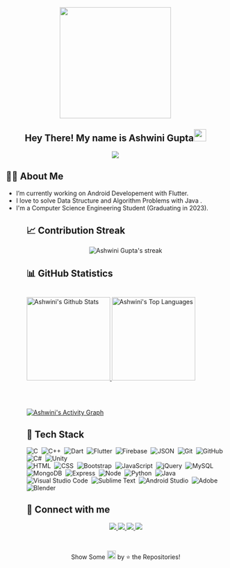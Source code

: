 <h2 align="center">
  <img align="center" height="256px" src="https://user-images.githubusercontent.com/51513908/150759743-8cdbcae5-9d8c-4099-9353-7b025042f64c.svg"> 
  <br>
  <br>
  Hey There! My name is Ashwini Gupta<img src="https://media.giphy.com/media/hvRJCLFzcasrR4ia7z/giphy.gif" width="28">
</h2>


<p align="center">
  <img src="https://readme-typing-svg.herokuapp.com?color=%2336BCF7&size=48&center=true&width=500&height=100&lines=Android+Developer;Web+Developer;Graphic+Designer;VFX+Artist;C%2B%2B+Lover">
</p>


  ## 🧑‍💻 About Me
<ul>
  <li> I’m currently working on Android Developement with Flutter. </li>
  <li> I love to solve Data Structure and Algorithm Problems with Java . </li>
  <li> I'm a Computer Science Engineering Student (Graduating in 2023). </li>
<ul>

  ## &#128200; Contribution Streak

  <p align="center">
    <img title="🔥 Get streak stats for your profile at git.io/streak-stats" alt="Ashwini Gupta's streak" src="https://github-readme-streak-stats.herokuapp.com/?user=ashu0806&theme=monokai-metallian&hide_border=true"/>
  </p>
  
  
  ## &#128202; GitHub Statistics
  
  <br/>
    <a href="https://github.com/anuraghazra/github-readme-stats">
      <img alt="Ashwini's Github Stats" src="https://denvercoder1-github-readme-stats.vercel.app/api/?username=ashu0806&show_icons=true&count_private=true&theme=react&hide_border=true&bg_color=1F222E&title_color=F85D7F&icon_color=F8D866" height="192px"/>
    </a>
    <a href="https://github.com/anuraghazra/github-readme-stats">
      <img alt="Ashwini's Top Languages" src="https://github-readme-stats.vercel.app/api/top-langs/?username=ashu0806&langs_count=8&layout=compact&theme=react&hide_border=true&bg_color=1F222E&title_color=F85D7F&icon_color=F8D866&hide=Jupyter%20Notebook" height="192px"/>     </a>
  
<br/><br/>

<!-- https://github.com/ashutosh00710/github-readme-activity-graph -->
<a href="https://github.com/ashutosh00710/github-readme-activity-graph"><img alt="Ashwini's Activity Graph" src="https://denvercoder1-activity-graph.herokuapp.com/graph/?username=jaiswal4sudeep&bg_color=1F222E&color=F8D866&line=F85D7F&point=FFFFFF&hide_border=true" /></a>

  

## 🧠 Tech Stack

![C](https://img.shields.io/badge/-C-05122A?style=flat&logo=C&logoColor=A8B9CC)&nbsp;
![C++](https://img.shields.io/badge/-C++-05122A?style=flat&logo=C%2B%2B&logoColor=00599C)&nbsp;
![Dart](https://img.shields.io/badge/-Dart-05122A?style=flat&logo=dart&logoColor=1075C2)&nbsp;
![Flutter](https://img.shields.io/badge/-Flutter-05122A?style=flat&logo=flutter&logoColor=02569B)&nbsp;
![Firebase](https://img.shields.io/badge/-Firebase-05122A?style=flat&logo=firebase&logoColor=FFCA28)&nbsp;
![JSON](https://img.shields.io/badge/-JSON-05122A?style=flat&logo=json&logoColor=000000)&nbsp;
![Git](https://img.shields.io/badge/-Git-05122A?style=flat&logo=git)&nbsp;
![GitHub](https://img.shields.io/badge/-GitHub-05122A?style=flat&logo=github)&nbsp;
![C#](https://img.shields.io/badge/-Cs-05122A?style=flat&logo=csharp)&nbsp;
![Unity](https://img.shields.io/badge/-Unity-05122A?style=flat&logo=unity)&nbsp;  
![HTML](https://img.shields.io/badge/-HTML-05122A?style=flat&logo=HTML5)&nbsp;
![CSS](https://img.shields.io/badge/-CSS-05122A?style=flat&logo=CSS3&logoColor=1572B6)&nbsp;
![Bootstrap](https://img.shields.io/badge/-Bootstrap-05122A?style=flat&logo=bootstrap&logoColor=563D7C)&nbsp;
![JavaScript](https://img.shields.io/badge/-JavaScript-05122A?style=flat&logo=javascript)&nbsp;
![jQuery](https://img.shields.io/badge/-jQuery-05122A?style=flat&logo=jquery)&nbsp;
![MySQL](https://img.shields.io/badge/-MySQL-05122A?style=flat&logo=mysql&logoColor=4479A1)&nbsp; 
![MongoDB](https://img.shields.io/badge/-MongoDB-05122A?style=flat&logo=mongodb&logoColor=4479A1)&nbsp; 
![Express](https://img.shields.io/badge/-Express-05122A?style=flat&logo=express&logoColor=4479A1)&nbsp;
![Node](https://img.shields.io/badge/-Node-05122A?style=flat&logo=node&logoColor=4479A1)&nbsp;
![Python](https://img.shields.io/badge/-Python-05122A?style=flat&logo=python)&nbsp;
![Java](https://img.shields.io/badge/-Java-05122A?style=flat&logo=Java&logoColor=FFA518)&nbsp;
![Visual Studio Code](https://img.shields.io/badge/-Visual%20Studio%20Code-05122A?style=flat&logo=visual-studio-code&logoColor=007ACC)&nbsp;
![Sublime Text](https://img.shields.io/badge/-Sublime%20Text-05122A?style=flat&logo=sublime-text&logoColor=FF9800)&nbsp;
![Android Studio](https://img.shields.io/badge/-Android%20Studio-05122A?style=flat&logo=android-studio&logoColor=3DDC84)&nbsp;
![Adobe](https://img.shields.io/badge/-Adobe-05122A?style=flat&logo=adobe)&nbsp;
![Blender](https://img.shields.io/badge/-Blender-05122A?style=flat&logo=blender)&nbsp;

  ## &#128232; Connect with me

 <p align="center">
  <a href="https://linkedin.com/in/jaiswal4sudeep">
    <img src="https://img.shields.io/badge/-jaiswal4sudeep-0077B5?style=for-the-badge&logo=Linkedin&logoColor=white"/>
   </a>
  <a href="mailto:jaiswal4sudeep@gmail.com">
    <img src="https://img.shields.io/badge/-jaiswal4sudeep@gmail.com-D14836?style=for-the-badge&logo=Gmail&logoColor=white"/>
   </a>
  <a href="https://instagram.com/jaiswal4sudeep">
    <img src="https://img.shields.io/badge/-jaiswal4sudeep-E4405F?style=for-the-badge&logo=Instagram&logoColor=white"/>
  </a>
  <a href="https://twitter.com/jaiswal4sudeep">
    <img src="https://img.shields.io/badge/-jaiswal4sudeep-1DA1F2?style=for-the-badge&logo=twitter&logoColor=white"/>
  </a>
</p>
  <br/>
  <p align = "center">Show Some <img src="https://media.giphy.com/media/YondZW6AMjgTEHevF0/giphy.gif" width="20" height="20"> by &#11088; the Repositories! </p>
